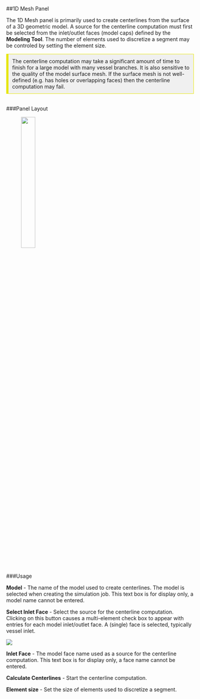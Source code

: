 
##1D Mesh Panel

The 1D Mesh panel is primarily used to create centerlines from the surface of a 3D geometric model. A source for the centerline 
computation must first be selected from the inlet/outlet faces (model caps) defined by the **Modeling Tool**. The number of
elements used to discretize a segment may be controled by setting the element size.

<div style="background-color: #F0F0F0; padding: 10px; border: 1px solid #e6e600; border-left: 6px solid #e6e600">
The centerline computation may take a significant amount of time to finish for a large model with many vessel branches. It is
also sensitive to the quality of the model surface mesh. If the surface mesh is not well-defined (e.g. has holes or overlapping faces)
then the centerline computation may fail. 
</div>
<br>

###Panel Layout
<br>
<figure>
  <img src="documentation/1d_simulation/imgs/panel.png" style="float: left; width: 30%; margin-right: 1%; margin-bottom: 0.5em;">
  <p style="clear: both;">
</figure>
<br>

###Usage 

**Model** - The name of the model used to create centerlines. The model is selected when creating the simulation job. This text box is for display only, a model name cannot be entered.

**Select Inlet Face** - Select the source for the centerline computation. Clicking on this button causes a multi-element 
check box to appear with entries for each model inlet/outlet face. A (single) face is selected, typically vessel inlet.

  <img class="svImg svImgSm" src="documentation/1d_simulation/imgs/source-face.png">

**Inlet Face** - The model face name used as a source for the centerline computation. This text box is for display only,
                 a face name cannot be entered.

**Calculate Centerlines** - Start the centerline computation. 

**Element size** - Set the size of elements used to discretize a segment. 


